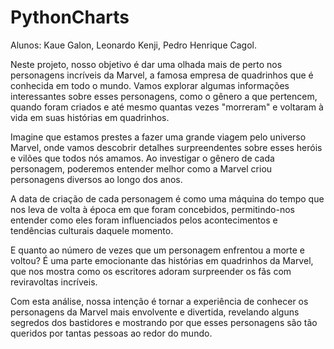 ﻿# PythonCharts

Alunos: Kaue Galon, Leonardo Kenji, Pedro Henrique Cagol.

Neste projeto, nosso objetivo é dar uma olhada mais de perto nos personagens incríveis da Marvel, a famosa empresa de quadrinhos que é conhecida em todo o mundo. Vamos explorar algumas informações interessantes sobre esses personagens, como o gênero a que pertencem, quando foram criados e até mesmo quantas vezes "morreram" e voltaram à vida em suas histórias em quadrinhos.

Imagine que estamos prestes a fazer uma grande viagem pelo universo Marvel, onde vamos descobrir detalhes surpreendentes sobre esses heróis e vilões que todos nós amamos. Ao investigar o gênero de cada personagem, poderemos entender melhor como a Marvel criou personagens diversos ao longo dos anos.

A data de criação de cada personagem é como uma máquina do tempo que nos leva de volta à época em que foram concebidos, permitindo-nos entender como eles foram influenciados pelos acontecimentos e tendências culturais daquele momento.

E quanto ao número de vezes que um personagem enfrentou a morte e voltou? É uma parte emocionante das histórias em quadrinhos da Marvel, que nos mostra como os escritores adoram surpreender os fãs com reviravoltas incríveis.

Com esta análise, nossa intenção é tornar a experiência de conhecer os personagens da Marvel mais envolvente e divertida, revelando alguns segredos dos bastidores e mostrando por que esses personagens são tão queridos por tantas pessoas ao redor do mundo.
